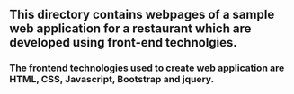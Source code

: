## This directory contains webpages of a sample web application for a restaurant which are developed using front-end technolgies.
### The frontend technologies used to create web application are HTML, CSS, Javascript, Bootstrap and jquery.
